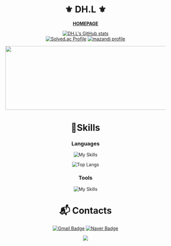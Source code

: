 <div align="center">
  
# ⚜️ DH.L ⚜️

**[HOMEPAGE](https://meozigoon.github.io)**

[![DH.L's GitHub stats](https://github-readme-stats.vercel.app/api?username=meozigoon&show_icons=true&theme=dark)](https://github.com/meozigoon)
<br>
[![Solved.ac Profile](http://mazassumnida.wtf/api/v2/generate_badge?boj=meozigoon)](https://solved.ac/meozigoon/)
[![mazandi profile](http://mazandi.herokuapp.com/api?handle=meozigoon&theme=dark)](https://solved.ac/meozigoon/)

<a href="https://www.gitanimals.org/en_US?utm_medium=image&utm_source=meozigoon&utm_content=farm">
<img
  src="https://render.gitanimals.org/farms/meozigoon"
  width="600"
  height="200"
/>
</a>

# 💪Skills
### Languages
![My Skills](https://skillicons.dev/icons?i=cpp,cs,c,py,arduino,html,css,js)

![Top Langs](https://github-readme-stats.vercel.app/api/top-langs/?username=meozigoon&layout=compact&langs_count=100&theme=dark)

### Tools
![My Skills](https://skillicons.dev/icons?i=git,visualstudio,vscode,pycharm,arduino)

# :mailbox_with_mail: Contacts
[![Gmail Badge](https://img.shields.io/badge/Gmail-d14836?style=flat-square&logo=Gmail&logoColor=white)](mailto:meozigoon@gmail.com)
[![Naver Badge](https://img.shields.io/badge/Naver-03C75A?style=flat-square&logo=Naver&logoColor=white)](mailto:meozigoon@naver.com)

<img src="https://capsule-render.vercel.app/api?type=waving&color=BDBDC8&height=150&section=footer"/>

</div>
